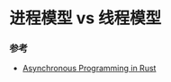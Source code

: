 # 进程模型 vs 线程模型





### 参考

- [Asynchronous Programming in Rust](https://rust-lang.github.io/async-book/01_getting_started/01_chapter.html)